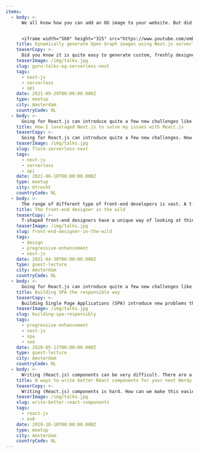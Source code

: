 ```yaml
---
items:
  - body: >-
      We all know how you can add an OG image to your website. But did you know it is quite easy to generate custom, freshly designed and stateful images which make you stand out from the crowd? You might have seen this before. GitHub leverages this to create awesome images which show general info about your PR's. Curious, like me, how they did this? In this talk I will leverage the power of Next.js serverless function to generate these images on the fly!


      <iframe width="560" height="315" src="https://www.youtube.com/embed/mTksuRErwG8" title="YouTube video player" frameborder="0" allow="accelerometer; autoplay; clipboard-write; encrypted-media; gyroscope; picture-in-picture" allowfullscreen></iframe>
    title: Dynamically generate Open Graph images using Next.js serverless
    teaserCopy: >-
      Did you know it is quite easy to generate custom, freshly designed and stateful images which make you stand out from the crowd?
    teaserImage: /img/talks.jpg
    slug: guru-talks-og-serverless-next
    tags:
      - next-js
      - serverless
      - api
    date: 2021-09-29T00:00:00.000Z
    type: meetup
    city: Amsterdam
    countryCode: NL
  - body: >-
      Going for React.js can introduce quite a few new challenges like server-side render support, performance, SEO and more. In this talk, I go over how I solve those challenges by using Next.js, "The React Framework for Production".
    title: How I leveraged Next.js to solve my issues with React.js
    teaserCopy: >-
      Going for React.js can introduce quite a few new challenges. How can we solve this with Next.js?
    teaserImage: /img/talks.jpg
    slug: flock-serverless-next
    tags:
      - next-js
      - serverless
      - api
    date: 2021-06-18T00:00:00.000Z
    type: meetup
    city: Utrecht
    countryCode: NL
  - body: >-
      The range of different type of front-end developers is vast. A t-shaped front-end designer can be the person connecting multiple disciplines in a project team. How does this work in practice and what benefits are seen?
    title: The front-end designer in the wild
    teaserCopy: >-
      T-shaped front-end designers have a unique way of looking at things. How does this translate to real-world project team collaboration?
    teaserImage: /img/talks.jpg
    slug: front-end-designer-in-the-wild
    tags:
      - design
      - progressive-enhancement
      - next-js
    date: 2021-04-30T00:00:00.000Z
    type: guest-lecture
    city: Amsterdam
    countryCode: NL
  - body: >-
      Going for React.js can introduce quite a few new challenges like server-side render support, performance, SEO and more. In this talk, I go over how I solve those challenges by using Next.js, "The React Framework for Production" to progressively enhance your SPA.
    title: Building SPA the responsible way
    teaserCopy: >-
      Building Single Page Applications (SPA) introduce new problems that we've solved in the past. How can we fix these for SPA?
    teaserImage: /img/talks.jpg
    slug: building-spa-responsibly
    tags:
      - progressive-enhancement
      - next-js
      - spa
      - seo
    date: 2020-05-11T00:00:00.000Z
    type: guest-lecture
    city: Amsterdam
    countryCode: NL
  - body: >-
      Writing (React.js) components can be very difficult. There are a lot of things to consider whil writing components for a project of any size. In this talk we take a look at some best practices for you and your team to follow. We do all of this while looking at code examples of an NPM drinking game!
    title: N ways to write better React components for your next Nerdy Party Machine
    teaserCopy: >-
      Writing (React.js) components is hard. How can we make this easier for yourself and your team?
    teaserImage: /img/talks.jpg
    slug: write-better-react-components
    tags:
      - react-js
      - es6
    date: 2019-10-10T00:00:00.000Z
    type: meetup
    city: Amsterdam
    countryCode: NL
---
```

